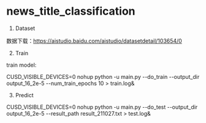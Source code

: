 # news_title_classification

1. Dataset

数据下载：https://aistudio.baidu.com/aistudio/datasetdetail/103654/0

2. Train

train model:

  CUSD_VISIBLE_DEVICES=0 nohup python -u main.py --do_train --output_dir output_16_2e-5 --num_train_epochs 10 > train.log&

3. Predict

  CUSD_VISIBLE_DEVICES=0 nohup python -u main.py --do_test --output_dir output_16_2e-5 --result_path result_211027.txt > test.log&
  
  
